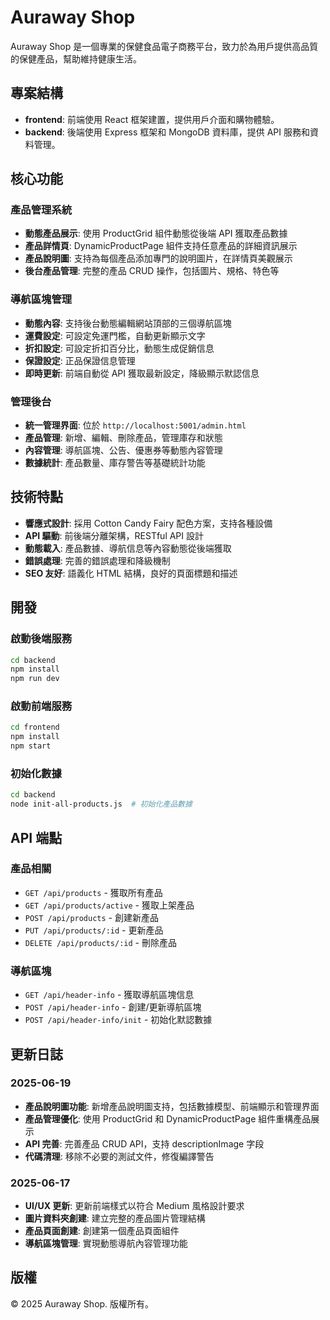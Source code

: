 # Auraway Shop

Auraway Shop 是一個專業的保健食品電子商務平台，致力於為用戶提供高品質的保健產品，幫助維持健康生活。

## 專案結構

- **frontend**: 前端使用 React 框架建置，提供用戶介面和購物體驗。
- **backend**: 後端使用 Express 框架和 MongoDB 資料庫，提供 API 服務和資料管理。

## 核心功能

### 產品管理系統
- **動態產品展示**: 使用 ProductGrid 組件動態從後端 API 獲取產品數據
- **產品詳情頁**: DynamicProductPage 組件支持任意產品的詳細資訊展示
- **產品說明圖**: 支持為每個產品添加專門的說明圖片，在詳情頁美觀展示
- **後台產品管理**: 完整的產品 CRUD 操作，包括圖片、規格、特色等

### 導航區塊管理
- **動態內容**: 支持後台動態編輯網站頂部的三個導航區塊
- **運費設定**: 可設定免運門檻，自動更新顯示文字
- **折扣設定**: 可設定折扣百分比，動態生成促銷信息
- **保證設定**: 正品保證信息管理
- **即時更新**: 前端自動從 API 獲取最新設定，降級顯示默認信息

### 管理後台
- **統一管理界面**: 位於 `http://localhost:5001/admin.html`
- **產品管理**: 新增、編輯、刪除產品，管理庫存和狀態
- **內容管理**: 導航區塊、公告、優惠券等動態內容管理
- **數據統計**: 產品數量、庫存警告等基礎統計功能

## 技術特點

- **響應式設計**: 採用 Cotton Candy Fairy 配色方案，支持各種設備
- **API 驅動**: 前後端分離架構，RESTful API 設計
- **動態載入**: 產品數據、導航信息等內容動態從後端獲取
- **錯誤處理**: 完善的錯誤處理和降級機制
- **SEO 友好**: 語義化 HTML 結構，良好的頁面標題和描述

## 開發

### 啟動後端服務
```bash
cd backend
npm install
npm run dev
```

### 啟動前端服務
```bash
cd frontend
npm install
npm start
```

### 初始化數據
```bash
cd backend
node init-all-products.js  # 初始化產品數據
```

## API 端點

### 產品相關
- `GET /api/products` - 獲取所有產品
- `GET /api/products/active` - 獲取上架產品
- `POST /api/products` - 創建新產品
- `PUT /api/products/:id` - 更新產品
- `DELETE /api/products/:id` - 刪除產品

### 導航區塊
- `GET /api/header-info` - 獲取導航區塊信息
- `POST /api/header-info` - 創建/更新導航區塊
- `POST /api/header-info/init` - 初始化默認數據

## 更新日誌

### 2025-06-19
- **產品說明圖功能**: 新增產品說明圖支持，包括數據模型、前端顯示和管理界面
- **產品管理優化**: 使用 ProductGrid 和 DynamicProductPage 組件重構產品展示
- **API 完善**: 完善產品 CRUD API，支持 descriptionImage 字段
- **代碼清理**: 移除不必要的測試文件，修復編譯警告

### 2025-06-17
- **UI/UX 更新**: 更新前端樣式以符合 Medium 風格設計要求
- **圖片資料夾創建**: 建立完整的產品圖片管理結構
- **產品頁面創建**: 創建第一個產品頁面組件
- **導航區塊管理**: 實現動態導航內容管理功能

## 版權

&copy; 2025 Auraway Shop. 版權所有。
